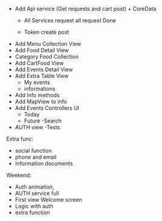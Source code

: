 
- Add Api service (Get requests and cart post) + CoreData
    - All Services request
        all request Done
        
    - Token create post
- Add Menu Collection View
- Add Food Detail View
- Category Food Collection
- Add CartFood View
- Add Events Detail View
- Add Extra Table View
    - My events
    - informations   
- Add Info methods
- Add MapView to info
- Add Events Controllers UI 
    - Today
    - Future
    -Search
- AUTH view
-Tests

Extra func:
 - social function
 - phone and email
 - information documents
 
 
 Weekend: 
 - Auth animation,
 - AUTH service full
 - First view Welcome screen
 - Logic with auth
 - extra function
